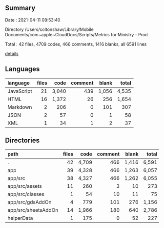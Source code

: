 ## Summary

Date : 2021-04-11 08:53:40

Directory /Users/coltonshaw/Library/Mobile Documents/com~apple~CloudDocs/Scripts/Metrics for Ministry - Prod

Total : 42 files,  4709 codes, 466 comments, 1416 blanks, all 6591 lines

[details](details.md)

## Languages
| language | files | code | comment | blank | total |
| :--- | ---: | ---: | ---: | ---: | ---: |
| JavaScript | 21 | 3,040 | 439 | 1,056 | 4,535 |
| HTML | 16 | 1,372 | 26 | 256 | 1,654 |
| Markdown | 2 | 206 | 0 | 101 | 307 |
| JSON | 2 | 57 | 0 | 1 | 58 |
| XML | 1 | 34 | 1 | 2 | 37 |

## Directories
| path | files | code | comment | blank | total |
| :--- | ---: | ---: | ---: | ---: | ---: |
| . | 42 | 4,709 | 466 | 1,416 | 6,591 |
| app | 39 | 4,328 | 466 | 1,263 | 6,057 |
| app/src | 38 | 4,327 | 466 | 1,262 | 6,055 |
| app/src/assets | 11 | 260 | 3 | 10 | 273 |
| app/src/classes | 1 | 54 | 10 | 11 | 75 |
| app/src/gdsAddOn | 4 | 779 | 101 | 276 | 1,156 |
| app/src/sheetsAddOn | 14 | 1,966 | 180 | 640 | 2,786 |
| helperData | 1 | 175 | 0 | 52 | 227 |


